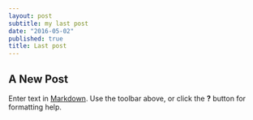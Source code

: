 ```yaml
---
layout: post
subtitle: my last post
date: "2016-05-02"
published: true
title: Last post
---
```

## A New Post

Enter text in [Markdown](http://daringfireball.net/projects/markdown/). Use the toolbar above, or click the **?** button for formatting help.
